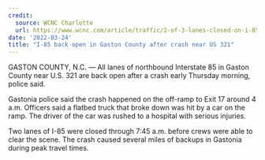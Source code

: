 ```yaml
---
credit:
  source: WCNC Charlotte
  url: https://www.wcnc.com/article/traffic/2-of-3-lanes-closed-on-i-85-near-north-chester-street-due-to-crash/275-25fac91a-2853-4812-a913-ae325bcc12ad
date: '2022-03-24'
title: "I-85 back open in Gaston County after crash near US 321"
---
```

GASTON COUNTY, N.C. — All lanes of northbound Interstate 85 in Gaston County near U.S. 321 are back open after a crash early Thursday morning, police said. 

Gastonia police said the crash happened on the off-ramp to Exit 17 around 4 a.m. Officers said a flatbed truck that broke down was hit by a car on the ramp. The driver of the car was rushed to a hospital with serious injuries. 

Two lanes of I-85 were closed through 7:45 a.m. before crews were able to clear the scene. The crash caused several miles of backups in Gastonia during peak travel times. 

